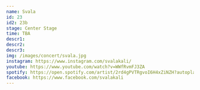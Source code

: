 ```yaml
---
name: Svala
id: 23
id2: 23b
stage: Center Stage
time: TBA
descr1:
descr2:
descr3:
img: /images/concert/svala.jpg
instagram: https://www.instagram.com/svalakali/
youtube: https://www.youtube.com/watch?v=WWfRvmFJ3ZA
spotify: https://open.spotify.com/artist/2rd4gPVTRgvoI6H4xZiNZH?autoplay=true
facebook: https://www.facebook.com/svalakali
---
```

